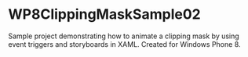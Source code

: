 WP8ClippingMaskSample02
===============================

Sample project demonstrating how to animate a clipping mask by using event triggers and storyboards in XAML.
Created for Windows Phone 8.